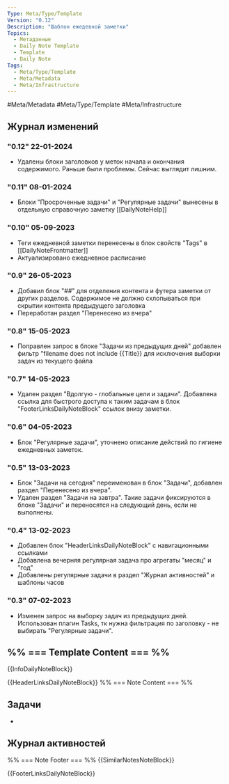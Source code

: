 ```yaml
---
Type: Meta/Type/Template 
Version: "0.12"
Description: "Шаблон ежедевной заметки"
Topics:
  - Метаданные
  - Daily Note Template
  - Template
  - Daily Note
Tags:
  - Meta/Type/Template
  - Meta/Metadata
  - Meta/Infrastructure
---
```

#Meta/Metadata #Meta/Type/Template #Meta/Infrastructure
## Журнал изменений
### "0.12" 22-01-2024
- Удалены блоки заголовков у меток начала и окончания содержимого. Раньше были проблемы. Сейчас выглядит лишним. 
### "0.11" 08-01-2024
-  Блоки "Просроченные задачи" и "Регулярные задачи" вынесены в отдельную справочную заметку [[DailyNoteHelp]]
### "0.10" 05-09-2023
- Теги ежедневной заметки перенесены в блок свойств "Tags" в [[DailyNoteFrontmatter]]
- Актуализировано ежедневное расписание
### "0.9" 26-05-2023
- Добавил блок "##" для отделения контента и футера заметки от других разделов. Содержимое не должно схлопываться при скрытии контента предыдущего заголовка 
- Переработан раздел "Перенесено из вчера"
### "0.8" 15-05-2023
- Поправлен запрос в блоке "Задачи из предыдущих дней" добавлен фильтр "filename does not include {{Title}} для исключения выборки задач из текущего файла 
### "0.7" 14-05-2023
- Удален раздел "Вдолгую - глобальные цели и задачи". Добавлена ссылка для быстрого доступа к таким задачам в блок "FooterLinksDailyNoteBlock" ссылок внизу заметки.
### "0.6" 04-05-2023
- Блок "Регулярные задачи", уточнено описание действий по гигиене ежедневных заметок. 
### "0.5" 13-03-2023
- Блок "Задачи на сегодня" переименован в блок "Задачи", добавлен раздел "Перенесено из вчера".
- Удален раздел "Задачи на завтра". Такие задачи фиксируются в блоке "Задачи" и переносятся на следующий день, если не выполнены. 
### "0.4" 13-02-2023
- Добавлен блок "HeaderLinksDailyNoteBlock" с навигационными ссылками
- Добавлена вечерняя регулярная задача про агрегаты "месяц" и "год"
- Добавлены регулярные задачи в раздел "Журнал активностей" и шаблоны часов
### "0.3" 07-02-2023
- Изменен запрос на выборку задач из предыдущих дней. Использован плагин Tasks, тк нужна фильтрация по заголовку - не выбирать  "Регулярные задачи".
## %% === Template Content === %%
{{InfoDailyNoteBlock}}

{{HeaderLinksDailyNoteBlock}}
%% === Note Content === %%
## Задачи
- 
## Журнал активностей 
%% === Note Footer === %%
{{SimilarNotesNoteBlock}}

{{FooterLinksDailyNoteBlock}}